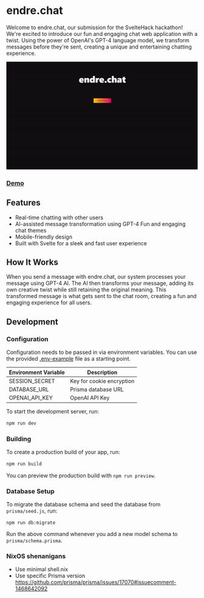 # endre.chat

Welcome to endre.chat, our submission for the SvelteHack hackathon! We're excited to introduce our fun and engaging chat web application with a twist. Using the power of OpenAI's GPT-4 language model, we transform messages before they're sent, creating a unique and entertaining chatting experience.

![demo](./demo.gif)

### [Demo](https://endre.chat/)

## Features

- Real-time chatting with other users
- AI-assisted message transformation using GPT-4
  Fun and engaging chat themes
- Mobile-friendly design
- Built with Svelte for a sleek and fast user experience

## How It Works

When you send a message with endre.chat, our system processes your message using GPT-4 AI. The AI then transforms your message, adding its own creative twist while still retaining the original meaning. This transformed message is what gets sent to the chat room, creating a fun and engaging experience for all users.

## Development

### Configuration

Configuration needs to be passed in via environment variables.
You can use the provided [.env-example](./.env-example) file as a starting point.

| Environment Variable | Description               |
| -------------------- | ------------------------- |
| SESSION_SECRET       | Key for cookie encryption |
| DATABASE_URL         | Prisma database URL       |
| OPENAI_API_KEY       | OpenAI API Key            |

To start the development server, run:

```bash
npm run dev
```

### Building

To create a production build of your app, run:

```bash
npm run build
```

You can preview the production build with `npm run preview`.

### Database Setup

To migrate the database schema and seed the database from `prisma/seed.js`, run:

```
npm run db:migrate
```

Run the above command whenever you add a new model schema to `prisma/schema.prisma`.

### NixOS shenanigans

- Use minimal shell.nix
- Use specific Prisma version https://github.com/prisma/prisma/issues/17070#issuecomment-1468642092
